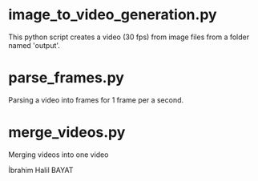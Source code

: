 # image_to_video_generation.py
This python script creates a video (30 fps) from image files from a folder named 'output'.

# parse_frames.py
Parsing a video into frames for 1 frame per a second.

# merge_videos.py
Merging videos into one video

İbrahim Halil BAYAT
